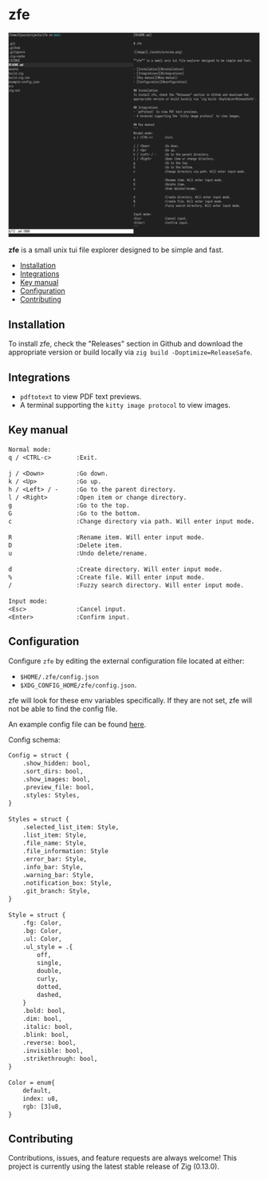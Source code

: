 # zfe

![zfe preview](./assets/preview.png)

**zfe** is a small unix tui file explorer designed to be simple and fast.

- [Installation](#installation)
- [Integrations](#integrations)
- [Key manual](#key-manual)
- [Configuration](#configuration)
- [Contributing](#contributing)

## Installation
To install zfe, check the "Releases" section in Github and download the 
appropriate version or build locally via `zig build -Doptimize=ReleaseSafe`.

## Integrations
- `pdftotext` to view PDF text previews.
- A terminal supporting the `kitty image protocol` to view images.

## Key manual
```
Normal mode:
q / <CTRL-c>       :Exit.

j / <Down>         :Go down.
k / <Up>           :Go up.
h / <Left> / -     :Go to the parent directory.
l / <Right>        :Open item or change directory.
g                  :Go to the top.
G                  :Go to the bottom.
c                  :Change directory via path. Will enter input mode.

R                  :Rename item. Will enter input mode.
D                  :Delete item.
u                  :Undo delete/rename.

d                  :Create directory. Will enter input mode.
%                  :Create file. Will enter input mode.
/                  :Fuzzy search directory. Will enter input mode.

Input mode:
<Esc>              :Cancel input.
<Enter>            :Confirm input.
```


## Configuration
Configure `zfe` by editing the external configuration file located at either:
- `$HOME/.zfe/config.json`
- `$XDG_CONFIG_HOME/zfe/config.json`.

zfe will look for these env variables specifically. If they are not set, zfe will
not be able to find the config file.

An example config file can be found [here](https://github.com/BrookJeynes/zfe/blob/main/example-config.json).

Config schema:
```
Config = struct {
    .show_hidden: bool,
    .sort_dirs: bool,
    .show_images: bool,
    .preview_file: bool,
    .styles: Styles,
}

Styles = struct {
    .selected_list_item: Style,
    .list_item: Style,
    .file_name: Style,
    .file_information: Style
    .error_bar: Style,
    .info_bar: Style,
    .warning_bar: Style,
    .notification_box: Style,
    .git_branch: Style,
}

Style = struct {
    .fg: Color,
    .bg: Color,
    .ul: Color,
    .ul_style = .{
        off,
        single,
        double,
        curly,
        dotted,
        dashed,
    }
    .bold: bool,
    .dim: bool,
    .italic: bool,
    .blink: bool,
    .reverse: bool,
    .invisible: bool,
    .strikethrough: bool,
}

Color = enum{
    default,
    index: u8,
    rgb: [3]u8,
}
```

## Contributing
Contributions, issues, and feature requests are always welcome! This project is
currently using the latest stable release of Zig (0.13.0).
